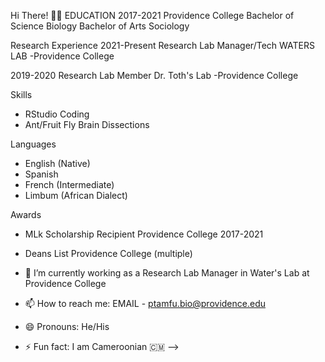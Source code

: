 Hi There! 🙌🏾
EDUCATION 
2017-2021
Providence College 
Bachelor of Science Biology
Bachelor of Arts Sociology

Research Experience
2021-Present
Research Lab Manager/Tech WATERS LAB
-Providence College 

2019-2020
Research Lab Member 
Dr. Toth's Lab
-Providence College

Skills
- RStudio Coding
- Ant/Fruit Fly Brain Dissections

Languages
- English (Native)
- Spanish
- French (Intermediate)
- Limbum (African Dialect)

Awards
- MLk Scholarship Recipient Providence College 2017-2021
- Deans List Providence College (multiple)


- 🔭 I’m currently working as a Research Lab Manager in Water's Lab at Providence College
- 📫 How to reach me: EMAIL - ptamfu.bio@providence.edu
- 😄 Pronouns: He/His
- ⚡ Fun fact: I am Cameroonian 🇨🇲
-->
